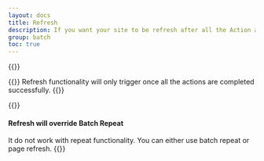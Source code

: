 ```yaml
---
layout: docs
title: Refresh
description: If you want your site to be refresh after all the Action are completed successfully you can do that by checking refresh box.
group: batch
toc: true
---
```


{{<img batch.png>}}

{{<callout info>}}
Refresh functionality will only trigger once all the actions are completed successfully.
{{</callout>}}

{{<callout danger>}}
#### Refresh will override Batch Repeat  
It do not work with repeat functionality. You can either use batch repeat or page refresh.
{{</callout>}}